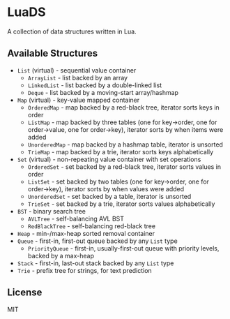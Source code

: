 # LuaDS
A collection of data structures written in Lua.

## Available Structures
- `List` (virtual) - sequential value container
  - `ArrayList` - list backed by an array
  - `LinkedList` - list backed by a double-linked list
  - `Deque` - list backed by a moving-start array/hashmap
- `Map` (virtual) - key-value mapped container
  - `OrderedMap` - map backed by a red-black tree, iterator sorts keys in order
  - `ListMap` - map backed by three tables (one for key->order, one for order->value, one for order->key), iterator sorts by when items were added
  - `UnorderedMap` - map backed by a hashmap table, iterator is unsorted
  - `TrieMap` - map backed by a trie, iterator sorts keys alphabetically
- `Set` (virtual) - non-repeating value container with set operations
  - `OrderedSet` - set backed by a red-black tree, iterator sorts values in order
  - `ListSet` - set backed by two tables (one for key->order, one for order->key), iterator sorts by when values were added
  - `UnorderedSet` - set backed by a table, iterator is unsorted
  - `TrieSet` - set backed by a trie, iterator sorts values alphabetically
- `BST` - binary search tree
  - `AVLTree` - self-balancing AVL BST
  - `RedBlackTree` - self-balancing red-black tree
- `Heap` - min-/max-heap sorted removal container
- `Queue` - first-in, first-out queue backed by any `List` type
  - `PriorityQueue` - first-in, usually-first-out queue with priority levels, backed by a max-heap
- `Stack` - first-in, last-out stack backed by any `List` type
- `Trie` - prefix tree for strings, for text prediction

## License
MIT
